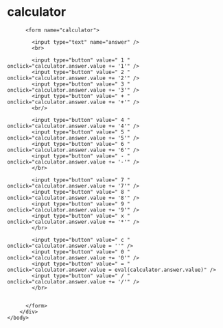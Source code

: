 # calculator

<!DOCTYPE html>
<html>
    <head>
        <title>Calculator</title>
    </head>
    <body>
        <div id='calc'>
  
          <form name="calculator">
            
            <input type="text" name="answer" />
            <br>
            
            <input type="button" value=" 1 " onclick="calculator.answer.value += '1'" />
            <input type="button" value=" 2 " onclick="calculator.answer.value += '2'" />
            <input type="button" value=" 3 " onclick="calculator.answer.value += '3'" />
            <input type="button" value=" + " onclick="calculator.answer.value += '+'" />
            <br/>
            
            <input type="button" value=" 4 " onclick="calculator.answer.value += '4'" />
            <input type="button" value=" 5 " onclick="calculator.answer.value += '5'" />
            <input type="button" value=" 6 " onclick="calculator.answer.value += '6'" />
            <input type="button" value=" - " onclick="calculator.answer.value += '-'" />
            </br>
          
            <input type="button" value=" 7 " onclick="calculator.answer.value += '7'" />
            <input type="button" value=" 8 " onclick="calculator.answer.value += '8'" />
            <input type="button" value=" 9 " onclick="calculator.answer.value += '9'" />
            <input type="button" value=" x " onclick="calculator.answer.value += '*'" />
            </br>
        
            <input type="button" value=" c " onclick="calculator.answer.value = ''" />
            <input type="button" value=" 0 " onclick="calculator.answer.value += '0'" />
            <input type="button" value=" = " onclick="calculator.answer.value = eval(calculator.answer.value)" />
            <input type="button" value=" / " onclick="calculator.answer.value += '/'" />
            </br>
  
    
          </form>
        </div>
    </body>
</html>
